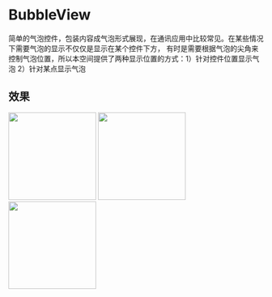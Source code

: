 # BubbleView
简单的气泡控件，包装内容成气泡形式展现，在通讯应用中比较常见。在某些情况下需要气泡的显示不仅仅是显示在某个控件下方，
有时是需要根据气泡的尖角来控制气泡位置，所以本空间提供了两种显示位置的方式：1）针对控件位置显示气泡  2）针对某点显示气泡

## 效果
<img width="173" height=“274” src="https://github.com/HirayClay/BubbleView/raw/master/app/static/art1.pngg"></img>
<img width="173" height=“274” src="https://github.com/HirayClay/BubbleView/raw/master/app/static/art2.pngg"></img>
<img width="173" height=“274” src="https://github.com/HirayClay/BubbleView/raw/master/app/static/art3.pngg"></img>

